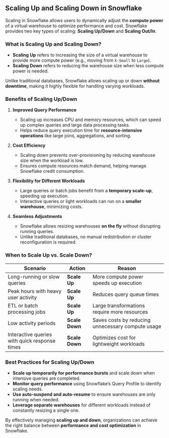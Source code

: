 ## Scaling Up and Scaling Down in Snowflake

Scaling in Snowflake allows users to dynamically adjust the **compute power** of a virtual warehouse to optimize performance and cost. Snowflake provides two key types of scaling: **Scaling Up/Down** and **Scaling Out/In**.

### **What is Scaling Up and Scaling Down?**
- **Scaling Up** refers to increasing the size of a virtual warehouse to provide more compute power (e.g., moving from `X-Small` to `Large`).  
- **Scaling Down** refers to reducing the warehouse size when less compute power is needed.  

Unlike traditional databases, Snowflake allows scaling up or down **without downtime**, making it highly flexible for handling varying workloads.

### **Benefits of Scaling Up/Down**
1. **Improved Query Performance**  
   - Scaling up increases CPU and memory resources, which can speed up complex queries and large data processing tasks.  
   - Helps reduce query execution time for **resource-intensive operations** like large joins, aggregations, and sorting.  

2. **Cost Efficiency**  
   - Scaling down prevents over-provisioning by reducing warehouse size when the workload is low.  
   - Ensures compute resources match demand, helping manage Snowflake credit consumption.  

3. **Flexibility for Different Workloads**  
   - Large queries or batch jobs benefit from a **temporary scale-up**, speeding up execution.  
   - Interactive queries or light workloads can run on a **smaller warehouse**, minimizing costs.  

4. **Seamless Adjustments**  
   - Snowflake allows resizing warehouses **on the fly** without disrupting running queries.  
   - Unlike traditional databases, no manual redistribution or cluster reconfiguration is required.  

### **When to Scale Up vs. Scale Down?**
| Scenario | Action | Reason |
|----------|--------|--------|
| Long-running or slow queries | **Scale Up** | More compute power speeds up execution |
| Peak hours with heavy user activity | **Scale Up** | Reduces query queue times |
| ETL or batch processing jobs | **Scale Up** | Large transformations require more resources |
| Low activity periods | **Scale Down** | Saves costs by reducing unnecessary compute usage |
| Interactive queries with quick response times | **Scale Down** | Optimizes cost for lightweight workloads |

### **Best Practices for Scaling Up/Down**
- **Scale up temporarily for performance bursts** and scale down when intensive queries are completed.  
- **Monitor query performance** using Snowflake’s Query Profile to identify scaling needs.  
- **Use auto-suspend and auto-resume** to ensure warehouses are only running when needed.  
- **Leverage separate warehouses** for different workloads instead of constantly resizing a single one.  

By effectively managing **scaling up and down**, organizations can achieve the right balance between **performance and cost optimization** in Snowflake.
